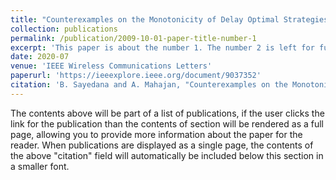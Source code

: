 ```yaml
---
title: "Counterexamples on the Monotonicity of Delay Optimal Strategies for Energy Harvesting Transmitters"
collection: publications
permalink: /publication/2009-10-01-paper-title-number-1
excerpt: 'This paper is about the number 1. The number 2 is left for future work.'
date: 2020-07
venue: 'IEEE Wireless Communications Letters'
paperurl: 'https://ieeexplore.ieee.org/document/9037352'
citation: 'B. Sayedana and A. Mahajan, "Counterexamples on the Monotonicity of Delay Optimal Strategies for Energy Harvesting Transmitters," in IEEE Wireless Communications Letters, vol. 9, no. 7, pp. 1070-1074, July 2020, doi: 10.1109/LWC.2020.2981066.'
---
```


The contents above will be part of a list of publications, if the user clicks the link for the publication than the contents of section will be rendered as a full page, allowing you to provide more information about the paper for the reader. When publications are displayed as a single page, the contents of the above "citation" field will automatically be included below this section in a smaller font.
